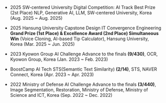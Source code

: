 - 2025 SW-centered University Digital Competition: AI Track Best Prize (2st Place) NLP, Generative AI, LLM, SW-centered University, Korea (Aug. 2025 ~ Aug. 2025)

- 2025 Hansung University Capstone Design IT Convergence Engineering <strong>Grand Prize (1st Place) & Excellence Award (2nd Place) Simultaneous Win</strong> (Voice Cloning, AI-based Tip Calculator), Hansung University, Korea (Mar. 2025 ~ Jun. 2025)

- 2023 Kyowon Group AI Challenge Advance to the finals <strong>(9/430)</strong>, OCR, Kyowon Group, Korea
(Jan. 2023 ~ Feb. 2023)

- BoostCamp AI Tech STS(Semantic Text Similarity) <strong>(2/14)</strong>, STS, NAVER Connect, Korea (Apr. 2023 ~ Apr. 2023)

- 2022 Ministry of Defense AI Challenge Advance to the finals <strong>(3/440)</strong>, Image Segmentation,
Restoration, Ministry of Defense, Ministry of Science and ICT, Korea (Sep. 2022 ~ Dec. 2022)
